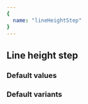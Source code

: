 ```yaml
---
{
  name: "lineHeightStep"
}
---
```


## Line height step

### Default values
<!-- defaults.values.start -->
<!-- defaults.values.end -->


### Default variants
<!-- defaults.variants.start -->
<!-- defaults.variants.end -->
